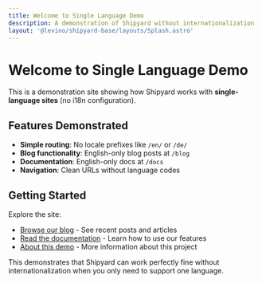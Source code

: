 ```yaml
---
title: Welcome to Single Language Demo
description: A demonstration of Shipyard without internationalization
layout: '@levino/shipyard-base/layouts/Splash.astro'
---
```


# Welcome to Single Language Demo

This is a demonstration site showing how Shipyard works with **single-language sites** (no i18n configuration). 

## Features Demonstrated

- **Simple routing**: No locale prefixes like `/en/` or `/de/`
- **Blog functionality**: English-only blog posts at `/blog`
- **Documentation**: English-only docs at `/docs`
- **Navigation**: Clean URLs without language codes

## Getting Started

Explore the site:
- [Browse our blog](/blog) - See recent posts and articles
- [Read the documentation](/docs) - Learn how to use our features
- [About this demo](/about) - More information about this project

This demonstrates that Shipyard can work perfectly fine without internationalization when you only need to support one language.